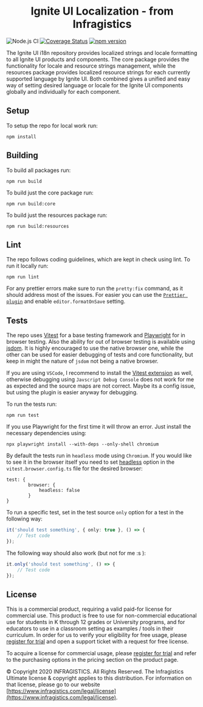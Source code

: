 <h1 align="center">
  Ignite UI Localization - from Infragistics 
</h1>

![Node.js CI](https://github.com/IgniteUI/igniteui-i18n/workflows/Node.js%20CI/badge.svg)
[![Coverage Status](https://coveralls.io/repos/github/IgniteUI/igniteui-i18n/badge.svg?branch=master)](https://coveralls.io/github/IgniteUI/igniteui-i18n?branch=master)
[![npm version](https://badge.fury.io/js/igniteui-i18n-resources.svg)](https://badge.fury.io/js/igniteui-i18n-resources)

The Ignite UI i18n repository provides localized strings and locale formatting to all Ignite UI products and components. The core package provides the functionality for locale and resource strings management, while the resources package provides localized resource strings for each currently supported language by Ignite UI. Both combined gives a unified and easy way of setting desired language or locale for the Ignite UI components globally and individually for each component.

## Setup

To setup the repo for local work run:

```
npm install
```

## Building

To build all packages run:

```
npm run build
```

To build just the core package run:

```
npm run build:core
```

To build just the resources package run:

```
npm run build:resources
```

## Lint

The repo follows coding guidelines, which are kept in check using lint. To run it locally run:

```
npm run lint
```

For any prettier errors make sure to run the `pretty:fix` command, as it should address most of the issues. For easier you can use the [`Prettier plugin`](https://marketplace.visualstudio.com/items?itemName=esbenp.prettier-vscode) and enable `editor.formatOnSave` setting.

## Tests

The repo uses [Vitest](https://vitest.dev/guide/) for a base testing framework and [Playwright](https://vitest.dev/guide/browser/playwright.html) for in browser testing. Also the ability for out of browser testing is available using [jsdom](https://github.com/jsdom/jsdom). It is highly encouraged to use the native browser one, while the other can be used for easier debugging of tests and core functionality, but keep in might the nature of `jsdom` not being a native browser.

If you are using `VSCode`, I recommend to install the [Vitest extension](https://marketplace.visualstudio.com/items?itemName=vitest.explorer) as well, otherwise debugging using `Javscript Debug Console` does not work for me as expected and the source maps are not correct. Maybe its a config issue, but using the plugin is easier anyway for debugging.

To run the tests run:

```
npm run test
```

If you use Playwright for the first time it will throw an error. Just install the necessary dependencies using:

```
npx playwright install --with-deps --only-shell chromium
```

By default the tests run in `headless` mode using `Chromium`. If you would like to see it in the browser itself you need to set [headless](https://vitest.dev/guide/browser/config.html#browser-headless) option in the `vitest.browser.config.ts` file for the desired browser:

```
test: {
        browser: {
            headless: false
        }
}
```

To run a specific test, set in the test source `only` option for a test in the following way:

```typescript
it('should test something', { only: true }, () => {
    // Test code
});
```

The following way should also work (but not for me :s ):

```typescript
it.only('should test something', () => {
    // Test code
});
```

## License

This is a commercial product, requiring a valid paid-for license for commercial use.
This product is free to use for non-commercial educational use for students in K through 12 grades or University programs, and for educators to use in a classroom setting as examples / tools in their curriculum.
In order for us to verify your eligibility for free usage, please [register for trial](https://Infragistics.com/Angular) and open a support ticket with a request for free license.

To acquire a license for commercial usage, please [register for trial](https://Infragistics.com/Angular) and refer to the purchasing options in the pricing section on the product page.

© Copyright 2020 INFRAGISTICS. All Rights Reserved.
The Infragistics Ultimate license & copyright applies to this distribution.
For information on that license, please go to our website [https://www.infragistics.com/legal/license](https://www.infragistics.com/legal/license).
